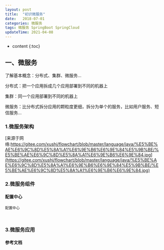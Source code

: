 ```yaml
---
layout: post
title:  "初识微服务"
date:   2018-07-01
categories: 微服务
tags: 微服务 SpringBoot SpringCloud
updateTime: 2021-04-08
---
```


* content
 {:toc}

## 一、微服务

了解基本概念：分布式、集群、微服务...

分布式：把一个应用拆成几个应用部署到不同的机器上

集群：同一个应用部署到不同的机器上

微服务：比分布式拆分应用的颗粒度更细，拆分为单个的服务，比如用户服务、短信服务...

### 1.微服务架构

[来源于网络:https://gitee.com/xushj/flowchart/blob/master/language/java/%E5%BE%AE%E6%9C%8D%E5%8A%A1%E6%9E%B6%E6%9E%84%E5%9B%BE/%E5%BE%AE%E6%9C%8D%E5%8A%A1%E6%9E%B6%E6%9E%84.jpg](https://gitee.com/xushj/flowchart/blob/master/language/java/%E5%BE%AE%E6%9C%8D%E5%8A%A1%E6%9E%B6%E6%9E%84%E5%9B%BE/%E5%BE%AE%E6%9C%8D%E5%8A%A1%E6%9E%B6%E6%9E%84.jpg)

### 2.微服务组件

#### 配置中心

	配置中心
```


```


### 3.微服务应用











#### 参考文档




